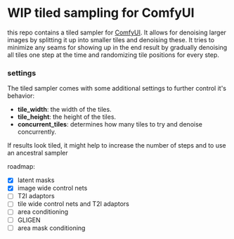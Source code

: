 # WIP tiled sampling for ComfyUI

this repo contains a tiled sampler for [ComfyUI](https://github.com/comfyanonymous/ComfyUI). It allows for denoising larger images by splitting it up into smaller tiles and denoising these. It tries to minimize any seams for showing up in the end result by gradually denoising all tiles one step at the time and randomizing tile positions for every step.

### settings

The tiled sampler comes with some additional settings to further control it's behavior:

- **tile_width**: the width of the tiles.
- **tile_height**: the height of the tiles.
- **concurrent_tiles**: determines how many tiles to try and denoise concurrently.

If results look tiled, it might help to increase the number of steps and to use an ancestral sampler

roadmap:

 - [x] latent masks
 - [x] image wide control nets
 - [ ] T2I adaptors
 - [ ] tile wide control nets and T2I adaptors
 - [ ] area conditioning
 - [ ] GLIGEN
 - [ ] area mask conditioning
